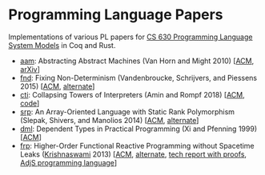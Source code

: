 # Programming Language Papers

Implementations of various PL papers for [CS 630 Programming Language System
Models](https://faculty.cs.byu.edu/~kimball/630/) in Coq and Rust.

- [aam](aam): Abstracting Abstract Machines (Van Horn and Might 2010)
  [[ACM](https://dl.acm.org/doi/10.1145/1863543.1863553),
  [arXiv](https://arxiv.org/abs/1007.4446)]
- [fnd](fnd): Fixing Non-Determinism (Vandenbroucke, Schrijvers, and Piessens
  2015) [[ACM](https://dl.acm.org/doi/10.1145/2897336.2897342),
  [alternate](https://lirias.kuleuven.be/retrieve/383155/)]
- [cti](cti): Collapsing Towers of Interpreters (Amin and Rompf 2018)
  [[ACM](https://dl.acm.org/doi/10.1145/3158140),
  [code](https://github.com/TiarkRompf/collapsing-towers)]
- [srp](srp): An Array-Oriented Language with Static Rank Polymorphism (Slepak,
  Shivers, and Manolios 2014)
  [[ACM](https://dl.acm.org/doi/10.1007/978-3-642-54833-8_3),
  [alternate](https://www.ccs.neu.edu/home/jrslepak/typed-j.pdf)]
- [dml](dml): Dependent Types in Practical Programming (Xi and Pfenning 1999)
  [[ACM](https://dl.acm.org/doi/10.1145/292540.292560)]
- [frp](frp): Higher-Order Functional Reactive Programming without Spacetime
  Leaks ([Krishnaswami](https://www.cl.cam.ac.uk/~nk480/) 2013)
  [[ACM](https://dl.acm.org/doi/10.1145/2544174.2500588),
  [alternate](https://www.cl.cam.ac.uk/~nk480/simple-frp.pdf),
  [tech report with proofs](https://www.cl.cam.ac.uk/~nk480/simple-frp-techreport.pdf),
  [AdjS programming language](https://www.cl.cam.ac.uk/~nk480/adjs-0.1.tgz)]
